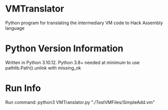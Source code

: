 # VMTranslator
Python program for translating the intermediary VM code to Hack Assembly language

# Python Version Information
Written in Python 3.10.12. Python 3.8+ needed at minimum to use pathlib.Path().unlink with missing_ok

# Run Info
Run command:
python3 VMTranslator.py "./TestVMFiles/SimpleAdd.vm"